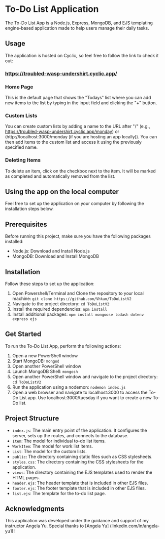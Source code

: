 # To-Do List Application
The To-Do List App is a Node.js, Express, MongoDB, and EJS templating engine-based application made to help users manage their daily tasks.

## Usage
The application is hosted on Cyclic, so feel free to follow the link to check it out:
### https://troubled-wasp-undershirt.cyclic.app/
### Home Page
This is the default page that shows the "Todays" list where you can add new items to the list by typing in the input field and clicking the "+" button.
### Custom Lists
You can create custom lists by adding a name to the URL after "/" (e.g., https://troubled-wasp-undershirt.cyclic.app/monday) or (http://localhost:3000/monday (if you are hosting an app locally)). You can then add items to the custom list and access it using the previously specified name.
### Deleting Items
To delete an item, click on the checkbox next to the item. It will be marked as completed and automatically removed from the list.


## Using the app on the local computer
Feel free to set up the application on your computer by following the installation steps below.
## Prerequisites
Before running this project, make sure you have the following packages installed:
- Node.js: Download and Install Node.js
- MongoDB: Download and Install MongoDB

## Installation
Follow these steps to set up the application:
1. Open Powershell/Terminal and Clone the repository to your local machine:
 `git clone https://github.com/Vhkan/ToDoListV2`
2. Navigate to the project directory:
 `cd ToDoListV2`
3. Install the required dependencies:
`npm install`
4. Install additional packages:
`npm install mongoose lodash dotenv express ejs`

## Get Started
To run the To-Do List App, perform the following actions:
1. Open a new PowerShell window
2. Start MongoDB: `mongod`
3. Open another PowerShell window 
4. Launch MongoDB Shell: `mongosh`
5. Open another PowerShell window and navigate to the project directory: `cd ToDoListV2`
6. Run the application using a nodemon: `nodemon index.js`
7. Open a web browser and navigate to localhost:3000 to access the To-Do List app. Use localhost:3000/tuesday if you want to create a new To-Do list.

## Project Structure
- `index.js`: The main entry point of the application. It configures the server, sets up the routes, and connects to the database.
- `Item`: The model for individual to-do list items.
- `WorkItem`: The model for work list items.
- `List`: The model for the custom lists.
- `public`: The directory containing static files such as CSS stylesheets.
- `styles.css`: The directory containing the CSS stylesheets for the application.
- `views`: The directory containing the EJS templates used to render the HTML pages.
- `header.ejs`: The header template that is included in other EJS files.
- `footer.ejs`: The footer template that is included in other EJS files.
- `list.ejs`: The template for the to-do list page.

## Acknowledgments
This application was developed under the guidance and support of my instructor Angela Yu.
Special thanks to [Angela Yu] (linkedin.com/in/angela-yu1)!

